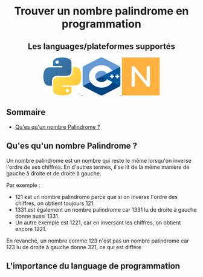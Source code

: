 <div align="center">
  <h1>Trouver un nombre palindrome en programmation</h1>

  <h2>Les languages/plateformes supportés</h2>
  <div>
    <a href="./Python/fr/README.md">
      <img src="./.github/images/languages/python.png" width="100" height="100" alt="Python"/>
    </a>
    <a href="./C++/fr/Main.cpp">
      <img src="./.github/images/languages/c++.png" width="100" height="100" alt="C++"/>
    </a>
    <a href="./Numworks/fr/README.md">
      <img src="./.github/images/languages/numworks.png" width="100" height="100" alt="Numworks"/>
    </a>
  </div>
</div>

## Sommaire
- [Qu'es qu'un nombre Palindrome ?](#what_is_palindrome_number)


## Qu'es qu'un nombre Palindrome ?
<div id='what_is_palindrome_number'/>  

Un nombre palindrome est un nombre qui reste le même lorsqu'on inverse l'ordre de ses chiffres. En d'autres termes, il se lit de la même manière de gauche à droite et de droite à gauche.

Par exemple :

- 121 est un nombre palindrome parce que si on inverse l'ordre des chiffres, on obtient toujours 121.
- 1331 est également un nombre palindrome car 1331 lu de droite à gauche donne aussi 1331.
- Un autre exemple est 1221, car en inversant les chiffres, on obtient encore 1221.

En revanche, un nombre comme 123 n'est pas un nombre palindrome car 123 lu de droite à gauche donne 321, ce qui est différe

## L'importance du language de programmation
